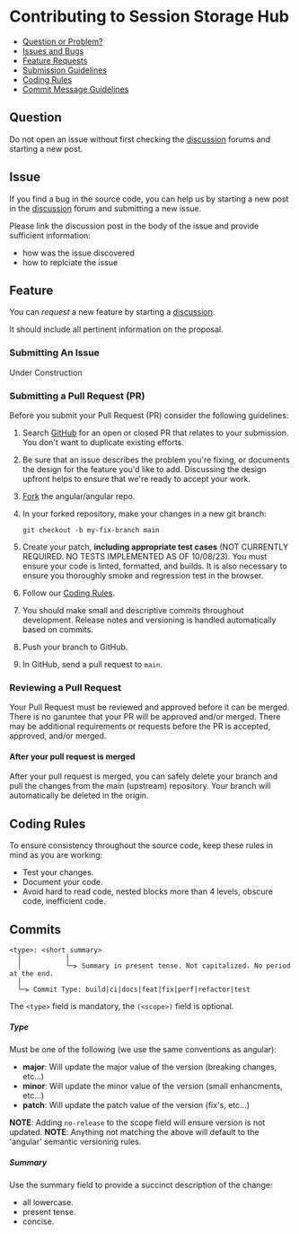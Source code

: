 # Contributing to Session Storage Hub

-   [Question or Problem?](#question)
-   [Issues and Bugs](#issue)
-   [Feature Requests](#feature)
-   [Submission Guidelines](#submitting-an-issue)
-   [Coding Rules](#coding-rules)
-   [Commit Message Guidelines](#commits)

## Question

Do not open an issue without first checking the
[discussion](https://github.com/cmolisee/session-storage-hub/discussions) forums
and starting a new post.

## Issue

If you find a bug in the source code, you can help us by starting a new post in
the [discussion](https://github.com/cmolisee/session-storage-hub/discussions)
forum and submitting a new issue.

Please link the discussion post in the body of the issue and provide sufficient
information:

-   how was the issue discovered
-   how to replciate the issue

## Feature

You can _request_ a new feature by starting a
[discussion](https://github.com/cmolisee/session-storage-hub/discussions).

It should include all pertinent information on the proposal.

### Submitting An Issue

Under Construction

### Submitting a Pull Request (PR)

Before you submit your Pull Request (PR) consider the following guidelines:

1. Search [GitHub](https://github.com/cmolisee/session-storage-hub/pulls) for an
   open or closed PR that relates to your submission. You don't want to
   duplicate existing efforts.

2. Be sure that an issue describes the problem you're fixing, or documents the
   design for the feature you'd like to add. Discussing the design upfront helps
   to ensure that we're ready to accept your work.

3. [Fork](https://docs.github.com/en/github/getting-started-with-github/fork-a-repo)
   the angular/angular repo.

4. In your forked repository, make your changes in a new git branch:

    ```shell
    git checkout -b my-fix-branch main
    ```

5. Create your patch, **including appropriate test cases** (NOT CURRENTLY
   REQUIRED. NO TESTS IMPLEMENTED AS OF 10/08/23). You must ensure your code is
   linted, formatted, and builds. It is also necessary to ensure you thoroughly
   smoke and regression test in the browser.

6. Follow our [Coding Rules](#rules).

7. You should make small and descriptive commits throughout development. Release
   notes and versioning is handled automatically based on commits.

8. Push your branch to GitHub.

9. In GitHub, send a pull request to `main`.

### Reviewing a Pull Request

Your Pull Request must be reviewed and approved before it can be merged. There
is no garuntee that your PR will be approved and/or merged. There may be
additional requirements or requests before the PR is accepted, approved, and/or
merged.

#### After your pull request is merged

After your pull request is merged, you can safely delete your branch and pull
the changes from the main (upstream) repository. Your branch will automatically
be deleted in the origin.

## Coding Rules

To ensure consistency throughout the source code, keep these rules in mind as
you are working:

-   Test your changes.
-   Document your code.
-   Avoid hard to read code, nested blocks more than 4 levels, obscure code,
    inefficient code.

## Commits

```
<type>: <short summary>
  │           │
  │           └─⫸ Summary in present tense. Not capitalized. No period at the end.
  │
  └─⫸ Commit Type: build|ci|docs|feat|fix|perf|refactor|test
```

The `<type>` field is mandatory, the `(<scope>)` field is optional.

##### Type

Must be one of the following (we use the same conventions as angular):

-   **major**: Will update the major value of the version (breaking changes, etc...)
-   **minor**: Will update the minor value of the version (small enhancments, etc...)
-   **patch**: Will update the patch value of the version (fix's, etc...)

**NOTE**: Adding `no-release` to the scope field will ensure version is not updated.
**NOTE**: Anything not matching the above will default to the 'angular' semantic versioning rules.

##### Summary

Use the summary field to provide a succinct description of the change:

-   all lowercase.
-   present tense.
-   concise.
